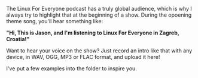 The Linux For Everyone podcast has a truly global audience, which is why I always try to highlight that at the beginning of a show. During the opoening theme song, you'll hear something like: 

**"Hi, This is Jason, and I'm listening to Linux For Everyone in Zagreb, Croatia!"**

Want to hear your voice on the show? Just record an intro like that with any device, in WAV, OGG, MP3 or FLAC format, and upload it here! 

I've put a few examples into the folder to inspire you. 